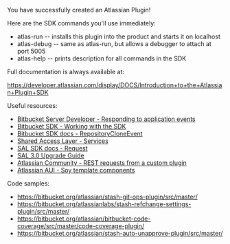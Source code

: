 You have successfully created an Atlassian Plugin!

Here are the SDK commands you'll use immediately:

* atlas-run   -- installs this plugin into the product and starts it on localhost
* atlas-debug -- same as atlas-run, but allows a debugger to attach at port 5005
* atlas-help  -- prints description for all commands in the SDK

Full documentation is always available at:

https://developer.atlassian.com/display/DOCS/Introduction+to+the+Atlassian+Plugin+SDK

Useful resources:

* [Bitbucket Server Developer - Responding to application events](https://developer.atlassian.com/server/bitbucket/how-tos/responding-to-application-events/)
* [Bitbucket SDK - Working with the SDK](https://developer.atlassian.com/server/framework/atlassian-sdk/working-with-the-sdk/)
* [Bitbucket SDK docs - RepositoryCloneEvent](https://docs.atlassian.com/bitbucket-server/javadoc/7.0.1/api/com/atlassian/bitbucket/event/repository/RepositoryCloneEvent.html)
* [Shared Access Layer - Services](https://developer.atlassian.com/server/framework/atlassian-sdk/sal-services/)
* [SAL SDK docs - Request](https://docs.atlassian.com/DAC/javadoc/sal/2.6/reference/com/atlassian/sal/api/net/Request.html)
* [SAL 3.0 Upgrade Guide](https://developer.atlassian.com/server/framework/atlassian-sdk/sal-3-0-upgrade-guide/)
* [Atlassian Community - REST requests from a custom plugin](https://community.atlassian.com/t5/Answers-Developer-Questions/What-is-the-recommended-way-to-send-REST-requests-from-a-custom/qaq-p/568227)
* [Atlassian AUI - Soy template components](https://bitbucket.org/atlassian/aui/src/6a8e37f85a07952cc290503f54d85ff5bebc8783/src/soy/?at=5.10.x)

Code samples:

* https://bitbucket.org/atlassian/stash-git-ops-plugin/src/master/
* https://bitbucket.org/atlassianlabs/stash-refchange-settings-plugin/src/master/
* https://bitbucket.org/atlassian/bitbucket-code-coverage/src/master/code-coverage-plugin/
* https://bitbucket.org/atlassian/stash-auto-unapprove-plugin/src/master/
